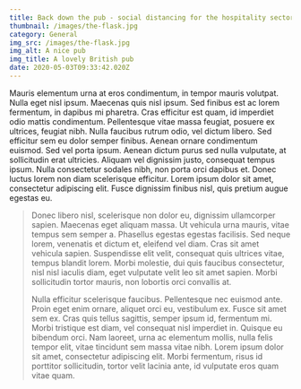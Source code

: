 ```yaml
---
title: Back down the pub - social distancing for the hospitality sector
thumbnail: /images/the-flask.jpg
category: General
img_src: /images/the-flask.jpg
img_alt: A nice pub
img_title: A lovely British pub
date: 2020-05-03T09:33:42.020Z
---
```

Mauris elementum urna at eros condimentum, in tempor mauris volutpat. Nulla eget nisl ipsum. Maecenas quis nisl ipsum. Sed finibus est ac lorem fermentum, in dapibus mi pharetra. Cras efficitur est quam, id imperdiet odio mattis condimentum. Pellentesque vitae massa feugiat, posuere ex ultrices, feugiat nibh. Nulla faucibus rutrum odio, vel dictum libero. Sed efficitur sem eu dolor semper finibus. Aenean ornare condimentum euismod. Sed vel porta ipsum. Aenean dictum purus sed nulla vulputate, at sollicitudin erat ultricies. Aliquam vel dignissim justo, consequat tempus ipsum. Nulla consectetur sodales nibh, non porta orci dapibus et. Donec luctus lorem non diam scelerisque efficitur. Lorem ipsum dolor sit amet, consectetur adipiscing elit. Fusce dignissim finibus nisl, quis pretium augue egestas eu.

> Donec libero nisl, scelerisque non dolor eu, dignissim ullamcorper sapien. Maecenas eget aliquam massa. Ut vehicula urna mauris, vitae tempus sem semper a. Phasellus egestas egestas facilisis. Sed neque lorem, venenatis et dictum et, eleifend vel diam. Cras sit amet vehicula sapien. Suspendisse elit velit, consequat quis ultrices vitae, tempus blandit lorem. Morbi molestie, dui quis faucibus consectetur, nisl nisl iaculis diam, eget vulputate velit leo sit amet sapien. Morbi sollicitudin tortor mauris, non lobortis orci convallis at.
>
> Nulla efficitur scelerisque faucibus. Pellentesque nec euismod ante. Proin eget enim ornare, aliquet orci eu, vestibulum ex. Fusce sit amet sem ex. Cras quis tellus sagittis, semper ipsum id, fermentum mi. Morbi tristique est diam, vel consequat nisl imperdiet in. Quisque eu bibendum orci. Nam laoreet, urna ac elementum mollis, nulla felis tempor elit, vitae tincidunt sem massa vitae nibh. Lorem ipsum dolor sit amet, consectetur adipiscing elit. Morbi fermentum, risus id porttitor sollicitudin, tortor velit lacinia ante, id vulputate eros quam vitae quam.
